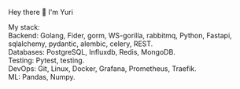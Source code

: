 Hey there 👋
I'm Yuri


My stack:  
Backend: Golang, Fider, gorm, WS-gorilla, rabbitmq, Python, Fastapi, sqlalchemy, pydantic, alembic, celery, REST.    
Databases: PostgreSQL, Influxdb, Redis, MongoDB.  
Testing: Pytest, testing.      
DevOps: Git, Linux, Docker, Grafana, Prometheus, Traefik.    
ML: Pandas, Numpy.    
